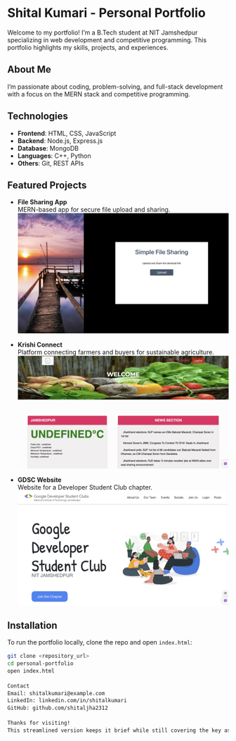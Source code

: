 # Shital Kumari - Personal Portfolio

Welcome to my portfolio! I’m a B.Tech student at NIT Jamshedpur specializing in web development and competitive programming. This portfolio highlights my skills, projects, and experiences.

## About Me

I’m passionate about coding, problem-solving, and full-stack development with a focus on the MERN stack and competitive programming.

## Technologies
- **Frontend**: HTML, CSS, JavaScript
- **Backend**: Node.js, Express.js
- **Database**: MongoDB
- **Languages**: C++, Python
- **Others**: Git, REST APIs

## Featured Projects

- **File Sharing App**  
  MERN-based app for secure file upload and sharing.  
  ![File Sharing App](file_sharing_app.png)

- **Krishi Connect**  
  Platform connecting farmers and buyers for sustainable agriculture.  
  ![Krishi Connect](krishiconnect.png)

- **GDSC Website**  
  Website for a Developer Student Club chapter.  
  ![GDSC Website](gdsc_website.png)

## Installation

To run the portfolio locally, clone the repo and open `index.html`:

```bash
git clone <repository_url>
cd personal-portfolio
open index.html

Contact
Email: shitalkumari@example.com
LinkedIn: linkedin.com/in/shitalkumari
GitHub: github.com/shitaljha2312

Thanks for visiting!
This streamlined version keeps it brief while still covering the key aspects of your portfolio.
